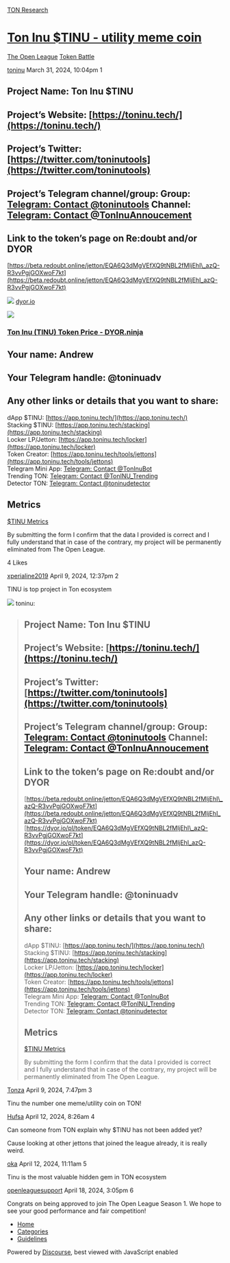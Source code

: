 [TON Research](/)

# [Ton Inu $TINU - utility meme coin](/t/ton-inu-tinu-utility-meme-coin/2491)

[The Open League](/c/the-open-league/token-leaderboard/57)  [Token Battle](/c/the-open-league/token-leaderboard/57) 

    

[toninu](https://tonresear.ch/u/toninu)   March 31, 2024, 10:04pm  1

## [](#project-name-ton-inu-tinu-1)Project Name: Ton Inu $TINU

## [](#projects-website-httpstoninutech-2)Project’s Website: [https://toninu.tech/](https://toninu.tech/)

## [](#projects-twitter-httpstwittercomtoninutools-3)Project’s Twitter: [https://twitter.com/toninutools](https://twitter.com/toninutools)

## [](#projects-telegram-channelgroup-group-httpstmetoninutools-channel-httpstmetoninuannoucement-4)Project’s Telegram channel/group: Group: [Telegram: Contact @toninutools](https://t.me/toninutools) Channel: [Telegram: Contact @TonInuAnnoucement](https://t.me/TonInuAnnoucement)

## [](#link-to-the-tokens-page-on-redoubt-andor-dyor-5)Link to the token’s page on Re:doubt and/or DYOR

[https://beta.redoubt.online/jetton/EQA6Q3dMgVEfXQ9tNBL2fMljEhI\_azQ-R3vvPgjGOXwoF7kt](https://beta.redoubt.online/jetton/EQA6Q3dMgVEfXQ9tNBL2fMljEhI_azQ-R3vvPgjGOXwoF7kt)

![](https://tonresear.ch/uploads/default/original/2X/a/a7469186ff444fe32e05af1ed142f4b51aaac960.png) [dyor.io](https://dyor.io/pl/token/EQA6Q3dMgVEfXQ9tNBL2fMljEhI_azQ-R3vvPgjGOXwoF7kt)

![](https://tonresear.ch/uploads/default/optimized/2X/b/b826500d1ea599b9a15cbb37efa203b130ae8664_2_690x362.jpeg)

### [Ton Inu (TINU) Token Price - DYOR.ninja](https://dyor.io/pl/token/EQA6Q3dMgVEfXQ9tNBL2fMljEhI_azQ-R3vvPgjGOXwoF7kt)

## [](#your-name-andrew-6)Your name: Andrew

## [](#your-telegram-handle-toninuadv-7)Your Telegram handle: @toninuadv

## [](#any-other-links-or-details-that-you-want-to-share-8)Any other links or details that you want to share:

dApp $TINU: [https://app.toninu.tech/](https://app.toninu.tech/)  
Stacking $TINU: [https://app.toninu.tech/stacking](https://app.toninu.tech/stacking)  
Locker LP/Jetton: [https://app.toninu.tech/locker](https://app.toninu.tech/locker)  
Token Creator: [https://app.toninu.tech/tools/jettons](https://app.toninu.tech/tools/jettons)  
Telegram Mini App: [Telegram: Contact @TonInuBot](https://t.me/TonInuBot)  
Trending TON: [Telegram: Contact @TonINU\_Trending](https://t.me/TonINU_Trending)  
Detector TON: [Telegram: Contact @toninudetector](https://t.me/toninudetector)

## [](#metrics-9)Metrics

[$TINU Metrics](https://drive.google.com/file/d/1F44KETD5mNSjX6dEq5-5YEmfYYuEImlQ/view?usp=sharing)

By submitting the form I confirm that the data I provided is correct and I fully understand that in case of the contrary, my project will be permanently eliminated from The Open League.

  4 Likes

[xperialine2019](https://tonresear.ch/u/xperialine2019) April 9, 2024, 12:37pm  2

TINU is top project in Ton ecosystem

![](https://tonresear.ch/user_avatar/tonresear.ch/toninu/48/1684_2.png) toninu:

> ## Project Name: Ton Inu $TINU
> 
> ## Project’s Website: [https://toninu.tech/](https://toninu.tech/)
> 
> ## Project’s Twitter: [https://twitter.com/toninutools](https://twitter.com/toninutools)
> 
> ## Project’s Telegram channel/group: Group: [Telegram: Contact @toninutools](https://t.me/toninutools) Channel: [Telegram: Contact @TonInuAnnoucement](https://t.me/TonInuAnnoucement)
> 
> ## Link to the token’s page on Re:doubt and/or DYOR
> 
> [https://beta.redoubt.online/jetton/EQA6Q3dMgVEfXQ9tNBL2fMljEhI\_azQ-R3vvPgjGOXwoF7kt](https://beta.redoubt.online/jetton/EQA6Q3dMgVEfXQ9tNBL2fMljEhI_azQ-R3vvPgjGOXwoF7kt)  
> [https://dyor.io/pl/token/EQA6Q3dMgVEfXQ9tNBL2fMljEhI\_azQ-R3vvPgjGOXwoF7kt](https://dyor.io/pl/token/EQA6Q3dMgVEfXQ9tNBL2fMljEhI_azQ-R3vvPgjGOXwoF7kt)
> 
> ## Your name: Andrew
> 
> ## Your Telegram handle: @toninuadv
> 
> ## Any other links or details that you want to share:
> 
> dApp $TINU: [https://app.toninu.tech/](https://app.toninu.tech/)  
> Stacking $TINU: [https://app.toninu.tech/stacking](https://app.toninu.tech/stacking)  
> Locker LP/Jetton: [https://app.toninu.tech/locker](https://app.toninu.tech/locker)  
> Token Creator: [https://app.toninu.tech/tools/jettons](https://app.toninu.tech/tools/jettons)  
> Telegram Mini App: [Telegram: Contact @TonInuBot](https://t.me/TonInuBot)  
> Trending TON: [Telegram: Contact @TonINU\_Trending](https://t.me/TonINU_Trending)  
> Detector TON: [Telegram: Contact @toninudetector](https://t.me/toninudetector)
> 
> ## Metrics
> 
> [$TINU Metrics](https://drive.google.com/file/d/1F44KETD5mNSjX6dEq5-5YEmfYYuEImlQ/view?usp=sharing)
> 
> By submitting the form I confirm that the data I provided is correct and I fully understand that in case of the contrary, my project will be permanently eliminated from The Open League.

 

[Tonza](https://tonresear.ch/u/Tonza) April 9, 2024, 7:47pm  3

Tinu the number one meme/utility coin on TON!

 

[Hufsa](https://tonresear.ch/u/Hufsa) April 12, 2024, 8:26am  4

Can someone from TON explain why $TINU has not been added yet?

Cause looking at other jettons that joined the league already, it is really weird.

 

[oka](https://tonresear.ch/u/oka) April 12, 2024, 11:11am  5

Tinu is the most valuable hidden gem in TON ecosystem

 

[openleaguesupport](https://tonresear.ch/u/openleaguesupport) April 18, 2024, 3:05pm  6

Congrats on being approved to join The Open League Season 1. We hope to see your good performance and fair competition!

 

*   [Home](/)
*   [Categories](/categories)
*   [Guidelines](/guidelines)

Powered by [Discourse](https://www.discourse.org), best viewed with JavaScript enabled